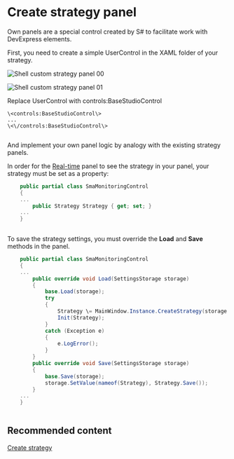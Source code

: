 # Create strategy panel

Own panels are a special control created by S\# to facilitate work with DevExpress elements.

First, you need to create a simple UserControl in the XAML folder of your strategy.

![Shell custom strategy panel 00](~/images/Shell_custom_strategy_panel_00.png)

![Shell custom strategy panel 01](~/images/Shell_custom_strategy_panel_01.png)

Replace UserControl with controls:BaseStudioControl

```xaml
\<controls:BaseStudioControl\>
...
\<\/controls:BaseStudioControl\>
	  				
```

And implement your own panel logic by analogy with the existing strategy panels.

In order for the [Real\-time](Shell_RealTime.md) panel to see the strategy in your panel, your strategy must be set as a property:

```cs
	public partial class SmaMonitoringControl
	{
	...
		public Strategy Strategy { get; set; }
	...
	}
		
```

To save the strategy settings, you must override the **Load** and **Save** methods in the panel.

```cs
	public partial class SmaMonitoringControl
	{
	...
		public override void Load(SettingsStorage storage)
		{
			base.Load(storage);
			try
			{
				Strategy \= MainWindow.Instance.CreateStrategy(storage.GetValue\<SettingsStorage\>(nameof(Strategy)));
				Init(Strategy);
			}
			catch (Exception e)
			{
				e.LogError();
			}
		}
		public override void Save(SettingsStorage storage)
		{
			base.Save(storage);
			storage.SetValue(nameof(Strategy), Strategy.Save());
		}
	...
	}
		
```

## Recommended content

[Create strategy](Shell_custom_strategy.md)
